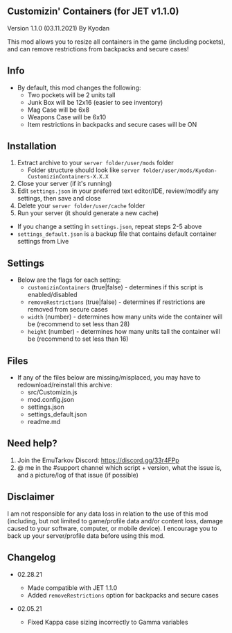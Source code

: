 Customizin' Containers (for JET v1.1.0)
----------------
Version 1.1.0 (03.11.2021)
By Kyodan

This mod allows you to resize all containers in the game (including pockets), and can remove restrictions from backpacks and secure cases!
                                                                             
## Info

- By default, this mod changes the following:
    * Two pockets will be 2 units tall
    * Junk Box will be 12x16 (easier to see inventory)
    * Mag Case will be 6x8
    * Weapons Case will be 6x10
    * Item restrictions in backpacks and secure cases will be ON

## Installation

1. Extract archive to your `server folder/user/mods` folder 
    * Folder structure should look like `server folder/user/mods/Kyodan-CustomizinContainers-X.X.X`
2. Close your server (if it's running)
3. Edit `settings.json` in your preferred text editor/IDE, review/modify any settings, then save and close
4. Delete your `server folder/user/cache` folder
5. Run your server (it should generate a new cache)

* If you change a setting in `settings.json`, repeat steps 2-5 above
* `settings_default.json` is a backup file that contains default container settings from Live

## Settings

- Below are the flags for each setting:
    * `customizinContainers` (true|false)       - determines if this script is enabled/disabled
    * `removeRestrictions` (true|false)         - determines if restrictions are removed from secure cases
    * `width` (number)                          - determines how many units wide the container will be
                                                (recommend to set less than 28)
    * `height` (number)                         - determines how many units tall the container will be
                                                (recommend to set less than 16)

## Files

- If any of the files below are missing/misplaced, you may have to redownload/reinstall this archive:
    * src/Customizin.js
    * mod.config.json
    * settings.json
    * settings_default.json
    * readme.md   

## Need help?

1. Join the EmuTarkov Discord: https://discord.gg/33r4FPp
2. @ me in the #support channel which script + version, what the issue is, and a picture/log of that issue (if possible)

## Disclaimer

I am not responsible for any data loss in relation to the use of this mod (including, but not limited to game/profile data and/or content loss, damage caused to your software, computer, or mobile device). I encourage you to back up your server/profile data before using this mod.

## Changelog

- 02.28.21
    * Made compatible with JET 1.1.0
    * Added `removeRestrictions` option for backpacks and secure cases

- 02.05.21
    * Fixed Kappa case sizing incorrectly to Gamma variables